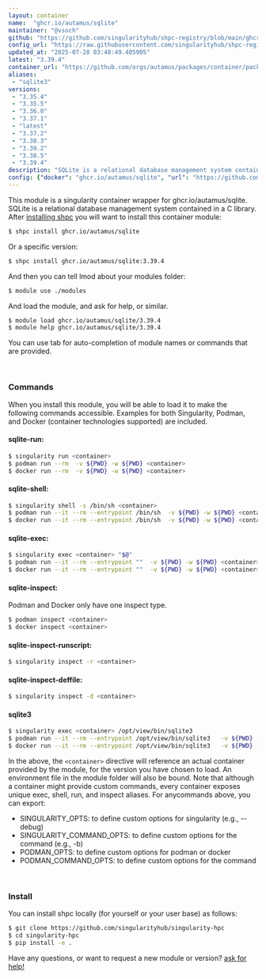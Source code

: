 ```yaml
---
layout: container
name:  "ghcr.io/autamus/sqlite"
maintainer: "@vsoch"
github: "https://github.com/singularityhub/shpc-registry/blob/main/ghcr.io/autamus/sqlite/container.yaml"
config_url: "https://raw.githubusercontent.com/singularityhub/shpc-registry/main/ghcr.io/autamus/sqlite/container.yaml"
updated_at: "2025-07-28 03:48:49.405905"
latest: "3.39.4"
container_url: "https://github.com/orgs/autamus/packages/container/package/sqlite"
aliases:
 - "sqlite3"
versions:
 - "3.35.4"
 - "3.35.5"
 - "3.36.0"
 - "3.37.1"
 - "latest"
 - "3.37.2"
 - "3.38.3"
 - "3.39.2"
 - "3.38.5"
 - "3.39.4"
description: "SQLite is a relational database management system contained in a C library. "
config: {"docker": "ghcr.io/autamus/sqlite", "url": "https://github.com/orgs/autamus/packages/container/package/sqlite", "maintainer": "@vsoch", "description": "SQLite is a relational database management system contained in a C library. ", "latest": {"3.39.4": "sha256:4e595097adbd73cb31747c667db6938f53c2a3fd43abd50d3f0a67d470bc32b7"}, "tags": {"3.35.4": "sha256:6fff31edcc2e88880c57b4ccf77bccfa3d89d626f289aa652103a906b8780880", "3.35.5": "sha256:5df8dfaf8a8273fa86bcbc6a172956285ba42b73e6893c0cd9f7c1989c522e14", "3.36.0": "sha256:d4d8fb1c2e40656247de3af3a0f8313d6cf7b2ecf979bb49cd1a577812525c0e", "3.37.1": "sha256:d94599a03df1134af1c2f2fec9244c5550551504209c7f0690aeaaecd2061f6a", "latest": "sha256:4e595097adbd73cb31747c667db6938f53c2a3fd43abd50d3f0a67d470bc32b7", "3.37.2": "sha256:76268c5e136035fdbbc6b4032910ffe19842766488b1ca015213f1a5bec718f6", "3.38.3": "sha256:1d3a02d3733e5686ecff10a0fc33b5e3f75579b12c351d4559bcaa298c2a4164", "3.39.2": "sha256:56142076304dc4be6b21ffe6c282ce9909a84a1071c3fc026c9eec88fe0970f6", "3.38.5": "sha256:3c3d28601a5124b1fe38ccc668d4a8cd58b94a6db7fe24aba002cf2df0925cc2", "3.39.4": "sha256:4e595097adbd73cb31747c667db6938f53c2a3fd43abd50d3f0a67d470bc32b7"}, "aliases": {"sqlite3": "/opt/view/bin/sqlite3"}}
---
```


This module is a singularity container wrapper for ghcr.io/autamus/sqlite.
SQLite is a relational database management system contained in a C library. 
After [installing shpc](#install) you will want to install this container module:


```bash
$ shpc install ghcr.io/autamus/sqlite
```

Or a specific version:

```bash
$ shpc install ghcr.io/autamus/sqlite:3.39.4
```

And then you can tell lmod about your modules folder:

```bash
$ module use ./modules
```

And load the module, and ask for help, or similar.

```bash
$ module load ghcr.io/autamus/sqlite/3.39.4
$ module help ghcr.io/autamus/sqlite/3.39.4
```

You can use tab for auto-completion of module names or commands that are provided.

<br>

### Commands

When you install this module, you will be able to load it to make the following commands accessible.
Examples for both Singularity, Podman, and Docker (container technologies supported) are included.

#### sqlite-run:

```bash
$ singularity run <container>
$ podman run --rm  -v ${PWD} -w ${PWD} <container>
$ docker run --rm  -v ${PWD} -w ${PWD} <container>
```

#### sqlite-shell:

```bash
$ singularity shell -s /bin/sh <container>
$ podman run --it --rm --entrypoint /bin/sh  -v ${PWD} -w ${PWD} <container>
$ docker run --it --rm --entrypoint /bin/sh  -v ${PWD} -w ${PWD} <container>
```

#### sqlite-exec:

```bash
$ singularity exec <container> "$@"
$ podman run --it --rm --entrypoint ""  -v ${PWD} -w ${PWD} <container> "$@"
$ docker run --it --rm --entrypoint ""  -v ${PWD} -w ${PWD} <container> "$@"
```

#### sqlite-inspect:

Podman and Docker only have one inspect type.

```bash
$ podman inspect <container>
$ docker inspect <container>
```

#### sqlite-inspect-runscript:

```bash
$ singularity inspect -r <container>
```

#### sqlite-inspect-deffile:

```bash
$ singularity inspect -d <container>
```


#### sqlite3

```bash
$ singularity exec <container> /opt/view/bin/sqlite3
$ podman run --it --rm --entrypoint /opt/view/bin/sqlite3   -v ${PWD} -w ${PWD} <container> -c " $@"
$ docker run --it --rm --entrypoint /opt/view/bin/sqlite3   -v ${PWD} -w ${PWD} <container> -c " $@"
```



In the above, the `<container>` directive will reference an actual container provided
by the module, for the version you have chosen to load. An environment file in the
module folder will also be bound. Note that although a container
might provide custom commands, every container exposes unique exec, shell, run, and
inspect aliases. For anycommands above, you can export:

 - SINGULARITY_OPTS: to define custom options for singularity (e.g., --debug)
 - SINGULARITY_COMMAND_OPTS: to define custom options for the command (e.g., -b)
 - PODMAN_OPTS: to define custom options for podman or docker
 - PODMAN_COMMAND_OPTS: to define custom options for the command

<br>

### Install

You can install shpc locally (for yourself or your user base) as follows:

```bash
$ git clone https://github.com/singularityhub/singularity-hpc
$ cd singularity-hpc
$ pip install -e .
```

Have any questions, or want to request a new module or version? [ask for help!](https://github.com/singularityhub/singularity-hpc/issues)
